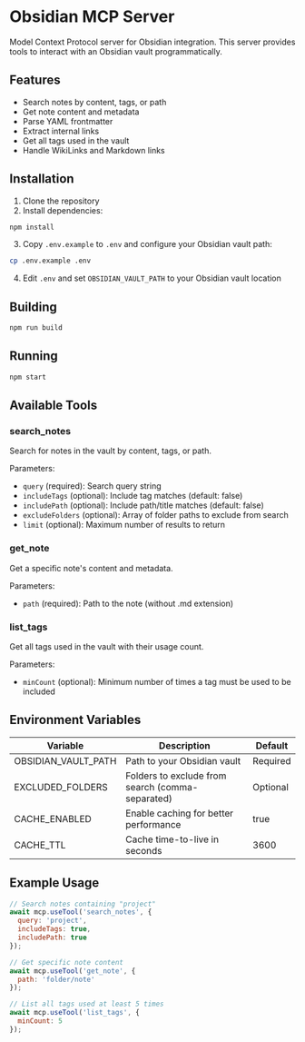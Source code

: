 # Obsidian MCP Server

Model Context Protocol server for Obsidian integration. This server provides tools to interact with an Obsidian vault programmatically.

## Features

- Search notes by content, tags, or path
- Get note content and metadata
- Parse YAML frontmatter
- Extract internal links
- Get all tags used in the vault
- Handle WikiLinks and Markdown links

## Installation

1. Clone the repository
2. Install dependencies:
```bash
npm install
```
3. Copy `.env.example` to `.env` and configure your Obsidian vault path:
```bash
cp .env.example .env
```
4. Edit `.env` and set `OBSIDIAN_VAULT_PATH` to your Obsidian vault location

## Building

```bash
npm run build
```

## Running

```bash
npm start
```

## Available Tools

### search_notes
Search for notes in the vault by content, tags, or path.

Parameters:
- `query` (required): Search query string
- `includeTags` (optional): Include tag matches (default: false)
- `includePath` (optional): Include path/title matches (default: false)
- `excludeFolders` (optional): Array of folder paths to exclude from search
- `limit` (optional): Maximum number of results to return

### get_note
Get a specific note's content and metadata.

Parameters:
- `path` (required): Path to the note (without .md extension)

### list_tags
Get all tags used in the vault with their usage count.

Parameters:
- `minCount` (optional): Minimum number of times a tag must be used to be included

## Environment Variables

| Variable | Description | Default |
|----------|-------------|---------|
| OBSIDIAN_VAULT_PATH | Path to your Obsidian vault | Required |
| EXCLUDED_FOLDERS | Folders to exclude from search (comma-separated) | Optional |
| CACHE_ENABLED | Enable caching for better performance | true |
| CACHE_TTL | Cache time-to-live in seconds | 3600 |

## Example Usage

```javascript
// Search notes containing "project"
await mcp.useTool('search_notes', {
  query: 'project',
  includeTags: true,
  includePath: true
});

// Get specific note content
await mcp.useTool('get_note', {
  path: 'folder/note'
});

// List all tags used at least 5 times
await mcp.useTool('list_tags', {
  minCount: 5
});
